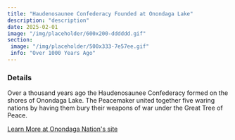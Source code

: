```yaml
---
title: "Haudenosaunee Confederacy Founded at Onondaga Lake"
description: "description"
date: 2025-02-01
image: "/img/placeholder/600x200-dddddd.gif"
section: 
 image: "/img/placeholder/500x333-7e57ee.gif"
 info: "Over 1000 Years Ago"
---
```

### Details
Over a thousand years ago the Haudenosaunee Confederacy formed on the shores of Onondaga Lake. The Peacemaker united together five waring nations by having them bury their weapons of war under the Great Tree of Peace.

[Learn More at Onondaga Nation's site](https://www.onondaganation.org/aboutus/facts/)